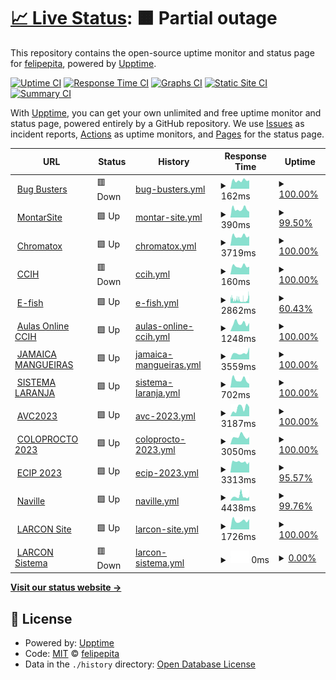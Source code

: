 # [📈 Live Status](https://felipepita.github.io/upptime): <!--live status--> **🟧 Partial outage**

This repository contains the open-source uptime monitor and status page for [felipepita](https://felipepita.github.io/upptime), powered by [Upptime](https://github.com/upptime/upptime).

[![Uptime CI](https://github.com/koj-co/upptime/workflows/Uptime%20CI/badge.svg)](https://github.com/koj-co/upptime/actions?query=workflow%3A%22Uptime+CI%22)
[![Response Time CI](https://github.com/koj-co/upptime/workflows/Response%20Time%20CI/badge.svg)](https://github.com/koj-co/upptime/actions?query=workflow%3A%22Response+Time+CI%22)
[![Graphs CI](https://github.com/koj-co/upptime/workflows/Graphs%20CI/badge.svg)](https://github.com/koj-co/upptime/actions?query=workflow%3A%22Graphs+CI%22)
[![Static Site CI](https://github.com/koj-co/upptime/workflows/Static%20Site%20CI/badge.svg)](https://github.com/koj-co/upptime/actions?query=workflow%3A%22Static+Site+CI%22)
[![Summary CI](https://github.com/koj-co/upptime/workflows/Summary%20CI/badge.svg)](https://github.com/koj-co/upptime/actions?query=workflow%3A%22Summary+CI%22)

With [Upptime](https://upptime.js.org), you can get your own unlimited and free uptime monitor and status page, powered entirely by a GitHub repository. We use [Issues](https://github.com/felipepita/upptime/issues) as incident reports, [Actions](https://github.com/felipepita/upptime/actions) as uptime monitors, and [Pages](https://felipepita.github.io/upptime) for the status page.

<!--start: status pages-->
<!-- This summary is generated by Upptime (https://github.com/upptime/upptime) -->
<!-- Do not edit this manually, your changes will be overwritten -->
<!-- prettier-ignore -->
| URL | Status | History | Response Time | Uptime |
| --- | ------ | ------- | ------------- | ------ |
| <img alt="" src="https://icons.duckduckgo.com/ip3/bugbusters.com.br.ico" height="13"> [Bug Busters](https://bugbusters.com.br) | 🟥 Down | [bug-busters.yml](https://github.com/felipepita/upptime/commits/HEAD/history/bug-busters.yml) | <details><summary><img alt="Response time graph" src="./graphs/bug-busters/response-time-week.png" height="20"> 162ms</summary><br><a href="https://felipepita.github.io/upptime/history/bug-busters"><img alt="Response time 179" src="https://img.shields.io/endpoint?url=https%3A%2F%2Fraw.githubusercontent.com%2Ffelipepita%2Fupptime%2FHEAD%2Fapi%2Fbug-busters%2Fresponse-time.json"></a><br><a href="https://felipepita.github.io/upptime/history/bug-busters"><img alt="24-hour response time 163" src="https://img.shields.io/endpoint?url=https%3A%2F%2Fraw.githubusercontent.com%2Ffelipepita%2Fupptime%2FHEAD%2Fapi%2Fbug-busters%2Fresponse-time-day.json"></a><br><a href="https://felipepita.github.io/upptime/history/bug-busters"><img alt="7-day response time 162" src="https://img.shields.io/endpoint?url=https%3A%2F%2Fraw.githubusercontent.com%2Ffelipepita%2Fupptime%2FHEAD%2Fapi%2Fbug-busters%2Fresponse-time-week.json"></a><br><a href="https://felipepita.github.io/upptime/history/bug-busters"><img alt="30-day response time 172" src="https://img.shields.io/endpoint?url=https%3A%2F%2Fraw.githubusercontent.com%2Ffelipepita%2Fupptime%2FHEAD%2Fapi%2Fbug-busters%2Fresponse-time-month.json"></a><br><a href="https://felipepita.github.io/upptime/history/bug-busters"><img alt="1-year response time 175" src="https://img.shields.io/endpoint?url=https%3A%2F%2Fraw.githubusercontent.com%2Ffelipepita%2Fupptime%2FHEAD%2Fapi%2Fbug-busters%2Fresponse-time-year.json"></a></details> | <details><summary><a href="https://felipepita.github.io/upptime/history/bug-busters">100.00%</a></summary><a href="https://felipepita.github.io/upptime/history/bug-busters"><img alt="All-time uptime 89.56%" src="https://img.shields.io/endpoint?url=https%3A%2F%2Fraw.githubusercontent.com%2Ffelipepita%2Fupptime%2FHEAD%2Fapi%2Fbug-busters%2Fuptime.json"></a><br><a href="https://felipepita.github.io/upptime/history/bug-busters"><img alt="24-hour uptime 100.00%" src="https://img.shields.io/endpoint?url=https%3A%2F%2Fraw.githubusercontent.com%2Ffelipepita%2Fupptime%2FHEAD%2Fapi%2Fbug-busters%2Fuptime-day.json"></a><br><a href="https://felipepita.github.io/upptime/history/bug-busters"><img alt="7-day uptime 100.00%" src="https://img.shields.io/endpoint?url=https%3A%2F%2Fraw.githubusercontent.com%2Ffelipepita%2Fupptime%2FHEAD%2Fapi%2Fbug-busters%2Fuptime-week.json"></a><br><a href="https://felipepita.github.io/upptime/history/bug-busters"><img alt="30-day uptime 100.00%" src="https://img.shields.io/endpoint?url=https%3A%2F%2Fraw.githubusercontent.com%2Ffelipepita%2Fupptime%2FHEAD%2Fapi%2Fbug-busters%2Fuptime-month.json"></a><br><a href="https://felipepita.github.io/upptime/history/bug-busters"><img alt="1-year uptime 100.00%" src="https://img.shields.io/endpoint?url=https%3A%2F%2Fraw.githubusercontent.com%2Ffelipepita%2Fupptime%2FHEAD%2Fapi%2Fbug-busters%2Fuptime-year.json"></a></details>
| <img alt="" src="https://icons.duckduckgo.com/ip3/montarsite.com.br.ico" height="13"> [MontarSite](https://montarsite.com.br) | 🟩 Up | [montar-site.yml](https://github.com/felipepita/upptime/commits/HEAD/history/montar-site.yml) | <details><summary><img alt="Response time graph" src="./graphs/montar-site/response-time-week.png" height="20"> 390ms</summary><br><a href="https://felipepita.github.io/upptime/history/montar-site"><img alt="Response time 436" src="https://img.shields.io/endpoint?url=https%3A%2F%2Fraw.githubusercontent.com%2Ffelipepita%2Fupptime%2FHEAD%2Fapi%2Fmontar-site%2Fresponse-time.json"></a><br><a href="https://felipepita.github.io/upptime/history/montar-site"><img alt="24-hour response time 265" src="https://img.shields.io/endpoint?url=https%3A%2F%2Fraw.githubusercontent.com%2Ffelipepita%2Fupptime%2FHEAD%2Fapi%2Fmontar-site%2Fresponse-time-day.json"></a><br><a href="https://felipepita.github.io/upptime/history/montar-site"><img alt="7-day response time 390" src="https://img.shields.io/endpoint?url=https%3A%2F%2Fraw.githubusercontent.com%2Ffelipepita%2Fupptime%2FHEAD%2Fapi%2Fmontar-site%2Fresponse-time-week.json"></a><br><a href="https://felipepita.github.io/upptime/history/montar-site"><img alt="30-day response time 461" src="https://img.shields.io/endpoint?url=https%3A%2F%2Fraw.githubusercontent.com%2Ffelipepita%2Fupptime%2FHEAD%2Fapi%2Fmontar-site%2Fresponse-time-month.json"></a><br><a href="https://felipepita.github.io/upptime/history/montar-site"><img alt="1-year response time 435" src="https://img.shields.io/endpoint?url=https%3A%2F%2Fraw.githubusercontent.com%2Ffelipepita%2Fupptime%2FHEAD%2Fapi%2Fmontar-site%2Fresponse-time-year.json"></a></details> | <details><summary><a href="https://felipepita.github.io/upptime/history/montar-site">99.50%</a></summary><a href="https://felipepita.github.io/upptime/history/montar-site"><img alt="All-time uptime 99.73%" src="https://img.shields.io/endpoint?url=https%3A%2F%2Fraw.githubusercontent.com%2Ffelipepita%2Fupptime%2FHEAD%2Fapi%2Fmontar-site%2Fuptime.json"></a><br><a href="https://felipepita.github.io/upptime/history/montar-site"><img alt="24-hour uptime 100.00%" src="https://img.shields.io/endpoint?url=https%3A%2F%2Fraw.githubusercontent.com%2Ffelipepita%2Fupptime%2FHEAD%2Fapi%2Fmontar-site%2Fuptime-day.json"></a><br><a href="https://felipepita.github.io/upptime/history/montar-site"><img alt="7-day uptime 99.50%" src="https://img.shields.io/endpoint?url=https%3A%2F%2Fraw.githubusercontent.com%2Ffelipepita%2Fupptime%2FHEAD%2Fapi%2Fmontar-site%2Fuptime-week.json"></a><br><a href="https://felipepita.github.io/upptime/history/montar-site"><img alt="30-day uptime 92.49%" src="https://img.shields.io/endpoint?url=https%3A%2F%2Fraw.githubusercontent.com%2Ffelipepita%2Fupptime%2FHEAD%2Fapi%2Fmontar-site%2Fuptime-month.json"></a><br><a href="https://felipepita.github.io/upptime/history/montar-site"><img alt="1-year uptime 99.11%" src="https://img.shields.io/endpoint?url=https%3A%2F%2Fraw.githubusercontent.com%2Ffelipepita%2Fupptime%2FHEAD%2Fapi%2Fmontar-site%2Fuptime-year.json"></a></details>
| <img alt="" src="https://icons.duckduckgo.com/ip3/chromatox.com.br.ico" height="13"> [Chromatox](https://chromatox.com.br) | 🟩 Up | [chromatox.yml](https://github.com/felipepita/upptime/commits/HEAD/history/chromatox.yml) | <details><summary><img alt="Response time graph" src="./graphs/chromatox/response-time-week.png" height="20"> 3719ms</summary><br><a href="https://felipepita.github.io/upptime/history/chromatox"><img alt="Response time 3097" src="https://img.shields.io/endpoint?url=https%3A%2F%2Fraw.githubusercontent.com%2Ffelipepita%2Fupptime%2FHEAD%2Fapi%2Fchromatox%2Fresponse-time.json"></a><br><a href="https://felipepita.github.io/upptime/history/chromatox"><img alt="24-hour response time 3672" src="https://img.shields.io/endpoint?url=https%3A%2F%2Fraw.githubusercontent.com%2Ffelipepita%2Fupptime%2FHEAD%2Fapi%2Fchromatox%2Fresponse-time-day.json"></a><br><a href="https://felipepita.github.io/upptime/history/chromatox"><img alt="7-day response time 3719" src="https://img.shields.io/endpoint?url=https%3A%2F%2Fraw.githubusercontent.com%2Ffelipepita%2Fupptime%2FHEAD%2Fapi%2Fchromatox%2Fresponse-time-week.json"></a><br><a href="https://felipepita.github.io/upptime/history/chromatox"><img alt="30-day response time 3914" src="https://img.shields.io/endpoint?url=https%3A%2F%2Fraw.githubusercontent.com%2Ffelipepita%2Fupptime%2FHEAD%2Fapi%2Fchromatox%2Fresponse-time-month.json"></a><br><a href="https://felipepita.github.io/upptime/history/chromatox"><img alt="1-year response time 2909" src="https://img.shields.io/endpoint?url=https%3A%2F%2Fraw.githubusercontent.com%2Ffelipepita%2Fupptime%2FHEAD%2Fapi%2Fchromatox%2Fresponse-time-year.json"></a></details> | <details><summary><a href="https://felipepita.github.io/upptime/history/chromatox">100.00%</a></summary><a href="https://felipepita.github.io/upptime/history/chromatox"><img alt="All-time uptime 99.68%" src="https://img.shields.io/endpoint?url=https%3A%2F%2Fraw.githubusercontent.com%2Ffelipepita%2Fupptime%2FHEAD%2Fapi%2Fchromatox%2Fuptime.json"></a><br><a href="https://felipepita.github.io/upptime/history/chromatox"><img alt="24-hour uptime 100.00%" src="https://img.shields.io/endpoint?url=https%3A%2F%2Fraw.githubusercontent.com%2Ffelipepita%2Fupptime%2FHEAD%2Fapi%2Fchromatox%2Fuptime-day.json"></a><br><a href="https://felipepita.github.io/upptime/history/chromatox"><img alt="7-day uptime 100.00%" src="https://img.shields.io/endpoint?url=https%3A%2F%2Fraw.githubusercontent.com%2Ffelipepita%2Fupptime%2FHEAD%2Fapi%2Fchromatox%2Fuptime-week.json"></a><br><a href="https://felipepita.github.io/upptime/history/chromatox"><img alt="30-day uptime 100.00%" src="https://img.shields.io/endpoint?url=https%3A%2F%2Fraw.githubusercontent.com%2Ffelipepita%2Fupptime%2FHEAD%2Fapi%2Fchromatox%2Fuptime-month.json"></a><br><a href="https://felipepita.github.io/upptime/history/chromatox"><img alt="1-year uptime 100.00%" src="https://img.shields.io/endpoint?url=https%3A%2F%2Fraw.githubusercontent.com%2Ffelipepita%2Fupptime%2FHEAD%2Fapi%2Fchromatox%2Fuptime-year.json"></a></details>
| <img alt="" src="https://icons.duckduckgo.com/ip3/ccih.med.br.ico" height="13"> [CCIH](https://ccih.med.br) | 🟥 Down | [ccih.yml](https://github.com/felipepita/upptime/commits/HEAD/history/ccih.yml) | <details><summary><img alt="Response time graph" src="./graphs/ccih/response-time-week.png" height="20"> 160ms</summary><br><a href="https://felipepita.github.io/upptime/history/ccih"><img alt="Response time 181" src="https://img.shields.io/endpoint?url=https%3A%2F%2Fraw.githubusercontent.com%2Ffelipepita%2Fupptime%2FHEAD%2Fapi%2Fccih%2Fresponse-time.json"></a><br><a href="https://felipepita.github.io/upptime/history/ccih"><img alt="24-hour response time 150" src="https://img.shields.io/endpoint?url=https%3A%2F%2Fraw.githubusercontent.com%2Ffelipepita%2Fupptime%2FHEAD%2Fapi%2Fccih%2Fresponse-time-day.json"></a><br><a href="https://felipepita.github.io/upptime/history/ccih"><img alt="7-day response time 160" src="https://img.shields.io/endpoint?url=https%3A%2F%2Fraw.githubusercontent.com%2Ffelipepita%2Fupptime%2FHEAD%2Fapi%2Fccih%2Fresponse-time-week.json"></a><br><a href="https://felipepita.github.io/upptime/history/ccih"><img alt="30-day response time 173" src="https://img.shields.io/endpoint?url=https%3A%2F%2Fraw.githubusercontent.com%2Ffelipepita%2Fupptime%2FHEAD%2Fapi%2Fccih%2Fresponse-time-month.json"></a><br><a href="https://felipepita.github.io/upptime/history/ccih"><img alt="1-year response time 172" src="https://img.shields.io/endpoint?url=https%3A%2F%2Fraw.githubusercontent.com%2Ffelipepita%2Fupptime%2FHEAD%2Fapi%2Fccih%2Fresponse-time-year.json"></a></details> | <details><summary><a href="https://felipepita.github.io/upptime/history/ccih">100.00%</a></summary><a href="https://felipepita.github.io/upptime/history/ccih"><img alt="All-time uptime 90.43%" src="https://img.shields.io/endpoint?url=https%3A%2F%2Fraw.githubusercontent.com%2Ffelipepita%2Fupptime%2FHEAD%2Fapi%2Fccih%2Fuptime.json"></a><br><a href="https://felipepita.github.io/upptime/history/ccih"><img alt="24-hour uptime 100.00%" src="https://img.shields.io/endpoint?url=https%3A%2F%2Fraw.githubusercontent.com%2Ffelipepita%2Fupptime%2FHEAD%2Fapi%2Fccih%2Fuptime-day.json"></a><br><a href="https://felipepita.github.io/upptime/history/ccih"><img alt="7-day uptime 100.00%" src="https://img.shields.io/endpoint?url=https%3A%2F%2Fraw.githubusercontent.com%2Ffelipepita%2Fupptime%2FHEAD%2Fapi%2Fccih%2Fuptime-week.json"></a><br><a href="https://felipepita.github.io/upptime/history/ccih"><img alt="30-day uptime 100.00%" src="https://img.shields.io/endpoint?url=https%3A%2F%2Fraw.githubusercontent.com%2Ffelipepita%2Fupptime%2FHEAD%2Fapi%2Fccih%2Fuptime-month.json"></a><br><a href="https://felipepita.github.io/upptime/history/ccih"><img alt="1-year uptime 100.00%" src="https://img.shields.io/endpoint?url=https%3A%2F%2Fraw.githubusercontent.com%2Ffelipepita%2Fupptime%2FHEAD%2Fapi%2Fccih%2Fuptime-year.json"></a></details>
| <img alt="" src="https://icons.duckduckgo.com/ip3/efish.com.br.ico" height="13"> [E-fish](https://efish.com.br) | 🟩 Up | [e-fish.yml](https://github.com/felipepita/upptime/commits/HEAD/history/e-fish.yml) | <details><summary><img alt="Response time graph" src="./graphs/e-fish/response-time-week.png" height="20"> 2862ms</summary><br><a href="https://felipepita.github.io/upptime/history/e-fish"><img alt="Response time 3747" src="https://img.shields.io/endpoint?url=https%3A%2F%2Fraw.githubusercontent.com%2Ffelipepita%2Fupptime%2FHEAD%2Fapi%2Fe-fish%2Fresponse-time.json"></a><br><a href="https://felipepita.github.io/upptime/history/e-fish"><img alt="24-hour response time 6974" src="https://img.shields.io/endpoint?url=https%3A%2F%2Fraw.githubusercontent.com%2Ffelipepita%2Fupptime%2FHEAD%2Fapi%2Fe-fish%2Fresponse-time-day.json"></a><br><a href="https://felipepita.github.io/upptime/history/e-fish"><img alt="7-day response time 2862" src="https://img.shields.io/endpoint?url=https%3A%2F%2Fraw.githubusercontent.com%2Ffelipepita%2Fupptime%2FHEAD%2Fapi%2Fe-fish%2Fresponse-time-week.json"></a><br><a href="https://felipepita.github.io/upptime/history/e-fish"><img alt="30-day response time 3175" src="https://img.shields.io/endpoint?url=https%3A%2F%2Fraw.githubusercontent.com%2Ffelipepita%2Fupptime%2FHEAD%2Fapi%2Fe-fish%2Fresponse-time-month.json"></a><br><a href="https://felipepita.github.io/upptime/history/e-fish"><img alt="1-year response time 3864" src="https://img.shields.io/endpoint?url=https%3A%2F%2Fraw.githubusercontent.com%2Ffelipepita%2Fupptime%2FHEAD%2Fapi%2Fe-fish%2Fresponse-time-year.json"></a></details> | <details><summary><a href="https://felipepita.github.io/upptime/history/e-fish">60.43%</a></summary><a href="https://felipepita.github.io/upptime/history/e-fish"><img alt="All-time uptime 99.70%" src="https://img.shields.io/endpoint?url=https%3A%2F%2Fraw.githubusercontent.com%2Ffelipepita%2Fupptime%2FHEAD%2Fapi%2Fe-fish%2Fuptime.json"></a><br><a href="https://felipepita.github.io/upptime/history/e-fish"><img alt="24-hour uptime 32.41%" src="https://img.shields.io/endpoint?url=https%3A%2F%2Fraw.githubusercontent.com%2Ffelipepita%2Fupptime%2FHEAD%2Fapi%2Fe-fish%2Fuptime-day.json"></a><br><a href="https://felipepita.github.io/upptime/history/e-fish"><img alt="7-day uptime 60.43%" src="https://img.shields.io/endpoint?url=https%3A%2F%2Fraw.githubusercontent.com%2Ffelipepita%2Fupptime%2FHEAD%2Fapi%2Fe-fish%2Fuptime-week.json"></a><br><a href="https://felipepita.github.io/upptime/history/e-fish"><img alt="30-day uptime 87.32%" src="https://img.shields.io/endpoint?url=https%3A%2F%2Fraw.githubusercontent.com%2Ffelipepita%2Fupptime%2FHEAD%2Fapi%2Fe-fish%2Fuptime-month.json"></a><br><a href="https://felipepita.github.io/upptime/history/e-fish"><img alt="1-year uptime 98.94%" src="https://img.shields.io/endpoint?url=https%3A%2F%2Fraw.githubusercontent.com%2Ffelipepita%2Fupptime%2FHEAD%2Fapi%2Fe-fish%2Fuptime-year.json"></a></details>
| <img alt="" src="https://icons.duckduckgo.com/ip3/aulasonline.ccih.med.br.ico" height="13"> [Aulas Online CCIH](https://aulasonline.ccih.med.br) | 🟩 Up | [aulas-online-ccih.yml](https://github.com/felipepita/upptime/commits/HEAD/history/aulas-online-ccih.yml) | <details><summary><img alt="Response time graph" src="./graphs/aulas-online-ccih/response-time-week.png" height="20"> 1248ms</summary><br><a href="https://felipepita.github.io/upptime/history/aulas-online-ccih"><img alt="Response time 1172" src="https://img.shields.io/endpoint?url=https%3A%2F%2Fraw.githubusercontent.com%2Ffelipepita%2Fupptime%2FHEAD%2Fapi%2Faulas-online-ccih%2Fresponse-time.json"></a><br><a href="https://felipepita.github.io/upptime/history/aulas-online-ccih"><img alt="24-hour response time 1293" src="https://img.shields.io/endpoint?url=https%3A%2F%2Fraw.githubusercontent.com%2Ffelipepita%2Fupptime%2FHEAD%2Fapi%2Faulas-online-ccih%2Fresponse-time-day.json"></a><br><a href="https://felipepita.github.io/upptime/history/aulas-online-ccih"><img alt="7-day response time 1248" src="https://img.shields.io/endpoint?url=https%3A%2F%2Fraw.githubusercontent.com%2Ffelipepita%2Fupptime%2FHEAD%2Fapi%2Faulas-online-ccih%2Fresponse-time-week.json"></a><br><a href="https://felipepita.github.io/upptime/history/aulas-online-ccih"><img alt="30-day response time 1031" src="https://img.shields.io/endpoint?url=https%3A%2F%2Fraw.githubusercontent.com%2Ffelipepita%2Fupptime%2FHEAD%2Fapi%2Faulas-online-ccih%2Fresponse-time-month.json"></a><br><a href="https://felipepita.github.io/upptime/history/aulas-online-ccih"><img alt="1-year response time 1122" src="https://img.shields.io/endpoint?url=https%3A%2F%2Fraw.githubusercontent.com%2Ffelipepita%2Fupptime%2FHEAD%2Fapi%2Faulas-online-ccih%2Fresponse-time-year.json"></a></details> | <details><summary><a href="https://felipepita.github.io/upptime/history/aulas-online-ccih">100.00%</a></summary><a href="https://felipepita.github.io/upptime/history/aulas-online-ccih"><img alt="All-time uptime 99.77%" src="https://img.shields.io/endpoint?url=https%3A%2F%2Fraw.githubusercontent.com%2Ffelipepita%2Fupptime%2FHEAD%2Fapi%2Faulas-online-ccih%2Fuptime.json"></a><br><a href="https://felipepita.github.io/upptime/history/aulas-online-ccih"><img alt="24-hour uptime 100.00%" src="https://img.shields.io/endpoint?url=https%3A%2F%2Fraw.githubusercontent.com%2Ffelipepita%2Fupptime%2FHEAD%2Fapi%2Faulas-online-ccih%2Fuptime-day.json"></a><br><a href="https://felipepita.github.io/upptime/history/aulas-online-ccih"><img alt="7-day uptime 100.00%" src="https://img.shields.io/endpoint?url=https%3A%2F%2Fraw.githubusercontent.com%2Ffelipepita%2Fupptime%2FHEAD%2Fapi%2Faulas-online-ccih%2Fuptime-week.json"></a><br><a href="https://felipepita.github.io/upptime/history/aulas-online-ccih"><img alt="30-day uptime 100.00%" src="https://img.shields.io/endpoint?url=https%3A%2F%2Fraw.githubusercontent.com%2Ffelipepita%2Fupptime%2FHEAD%2Fapi%2Faulas-online-ccih%2Fuptime-month.json"></a><br><a href="https://felipepita.github.io/upptime/history/aulas-online-ccih"><img alt="1-year uptime 99.95%" src="https://img.shields.io/endpoint?url=https%3A%2F%2Fraw.githubusercontent.com%2Ffelipepita%2Fupptime%2FHEAD%2Fapi%2Faulas-online-ccih%2Fuptime-year.json"></a></details>
| <img alt="" src="https://icons.duckduckgo.com/ip3/jamaicamangueiras.com.br.ico" height="13"> [JAMAICA MANGUEIRAS](https://jamaicamangueiras.com.br) | 🟩 Up | [jamaica-mangueiras.yml](https://github.com/felipepita/upptime/commits/HEAD/history/jamaica-mangueiras.yml) | <details><summary><img alt="Response time graph" src="./graphs/jamaica-mangueiras/response-time-week.png" height="20"> 3559ms</summary><br><a href="https://felipepita.github.io/upptime/history/jamaica-mangueiras"><img alt="Response time 1330" src="https://img.shields.io/endpoint?url=https%3A%2F%2Fraw.githubusercontent.com%2Ffelipepita%2Fupptime%2FHEAD%2Fapi%2Fjamaica-mangueiras%2Fresponse-time.json"></a><br><a href="https://felipepita.github.io/upptime/history/jamaica-mangueiras"><img alt="24-hour response time 6606" src="https://img.shields.io/endpoint?url=https%3A%2F%2Fraw.githubusercontent.com%2Ffelipepita%2Fupptime%2FHEAD%2Fapi%2Fjamaica-mangueiras%2Fresponse-time-day.json"></a><br><a href="https://felipepita.github.io/upptime/history/jamaica-mangueiras"><img alt="7-day response time 3559" src="https://img.shields.io/endpoint?url=https%3A%2F%2Fraw.githubusercontent.com%2Ffelipepita%2Fupptime%2FHEAD%2Fapi%2Fjamaica-mangueiras%2Fresponse-time-week.json"></a><br><a href="https://felipepita.github.io/upptime/history/jamaica-mangueiras"><img alt="30-day response time 4060" src="https://img.shields.io/endpoint?url=https%3A%2F%2Fraw.githubusercontent.com%2Ffelipepita%2Fupptime%2FHEAD%2Fapi%2Fjamaica-mangueiras%2Fresponse-time-month.json"></a><br><a href="https://felipepita.github.io/upptime/history/jamaica-mangueiras"><img alt="1-year response time 1597" src="https://img.shields.io/endpoint?url=https%3A%2F%2Fraw.githubusercontent.com%2Ffelipepita%2Fupptime%2FHEAD%2Fapi%2Fjamaica-mangueiras%2Fresponse-time-year.json"></a></details> | <details><summary><a href="https://felipepita.github.io/upptime/history/jamaica-mangueiras">100.00%</a></summary><a href="https://felipepita.github.io/upptime/history/jamaica-mangueiras"><img alt="All-time uptime 99.27%" src="https://img.shields.io/endpoint?url=https%3A%2F%2Fraw.githubusercontent.com%2Ffelipepita%2Fupptime%2FHEAD%2Fapi%2Fjamaica-mangueiras%2Fuptime.json"></a><br><a href="https://felipepita.github.io/upptime/history/jamaica-mangueiras"><img alt="24-hour uptime 100.00%" src="https://img.shields.io/endpoint?url=https%3A%2F%2Fraw.githubusercontent.com%2Ffelipepita%2Fupptime%2FHEAD%2Fapi%2Fjamaica-mangueiras%2Fuptime-day.json"></a><br><a href="https://felipepita.github.io/upptime/history/jamaica-mangueiras"><img alt="7-day uptime 100.00%" src="https://img.shields.io/endpoint?url=https%3A%2F%2Fraw.githubusercontent.com%2Ffelipepita%2Fupptime%2FHEAD%2Fapi%2Fjamaica-mangueiras%2Fuptime-week.json"></a><br><a href="https://felipepita.github.io/upptime/history/jamaica-mangueiras"><img alt="30-day uptime 99.85%" src="https://img.shields.io/endpoint?url=https%3A%2F%2Fraw.githubusercontent.com%2Ffelipepita%2Fupptime%2FHEAD%2Fapi%2Fjamaica-mangueiras%2Fuptime-month.json"></a><br><a href="https://felipepita.github.io/upptime/history/jamaica-mangueiras"><img alt="1-year uptime 99.63%" src="https://img.shields.io/endpoint?url=https%3A%2F%2Fraw.githubusercontent.com%2Ffelipepita%2Fupptime%2FHEAD%2Fapi%2Fjamaica-mangueiras%2Fuptime-year.json"></a></details>
| <img alt="" src="https://icons.duckduckgo.com/ip3/laranja.app.br.ico" height="13"> [SISTEMA LARANJA](http://laranja.app.br/) | 🟩 Up | [sistema-laranja.yml](https://github.com/felipepita/upptime/commits/HEAD/history/sistema-laranja.yml) | <details><summary><img alt="Response time graph" src="./graphs/sistema-laranja/response-time-week.png" height="20"> 702ms</summary><br><a href="https://felipepita.github.io/upptime/history/sistema-laranja"><img alt="Response time 1106" src="https://img.shields.io/endpoint?url=https%3A%2F%2Fraw.githubusercontent.com%2Ffelipepita%2Fupptime%2FHEAD%2Fapi%2Fsistema-laranja%2Fresponse-time.json"></a><br><a href="https://felipepita.github.io/upptime/history/sistema-laranja"><img alt="24-hour response time 325" src="https://img.shields.io/endpoint?url=https%3A%2F%2Fraw.githubusercontent.com%2Ffelipepita%2Fupptime%2FHEAD%2Fapi%2Fsistema-laranja%2Fresponse-time-day.json"></a><br><a href="https://felipepita.github.io/upptime/history/sistema-laranja"><img alt="7-day response time 702" src="https://img.shields.io/endpoint?url=https%3A%2F%2Fraw.githubusercontent.com%2Ffelipepita%2Fupptime%2FHEAD%2Fapi%2Fsistema-laranja%2Fresponse-time-week.json"></a><br><a href="https://felipepita.github.io/upptime/history/sistema-laranja"><img alt="30-day response time 1123" src="https://img.shields.io/endpoint?url=https%3A%2F%2Fraw.githubusercontent.com%2Ffelipepita%2Fupptime%2FHEAD%2Fapi%2Fsistema-laranja%2Fresponse-time-month.json"></a><br><a href="https://felipepita.github.io/upptime/history/sistema-laranja"><img alt="1-year response time 1092" src="https://img.shields.io/endpoint?url=https%3A%2F%2Fraw.githubusercontent.com%2Ffelipepita%2Fupptime%2FHEAD%2Fapi%2Fsistema-laranja%2Fresponse-time-year.json"></a></details> | <details><summary><a href="https://felipepita.github.io/upptime/history/sistema-laranja">100.00%</a></summary><a href="https://felipepita.github.io/upptime/history/sistema-laranja"><img alt="All-time uptime 99.74%" src="https://img.shields.io/endpoint?url=https%3A%2F%2Fraw.githubusercontent.com%2Ffelipepita%2Fupptime%2FHEAD%2Fapi%2Fsistema-laranja%2Fuptime.json"></a><br><a href="https://felipepita.github.io/upptime/history/sistema-laranja"><img alt="24-hour uptime 100.00%" src="https://img.shields.io/endpoint?url=https%3A%2F%2Fraw.githubusercontent.com%2Ffelipepita%2Fupptime%2FHEAD%2Fapi%2Fsistema-laranja%2Fuptime-day.json"></a><br><a href="https://felipepita.github.io/upptime/history/sistema-laranja"><img alt="7-day uptime 100.00%" src="https://img.shields.io/endpoint?url=https%3A%2F%2Fraw.githubusercontent.com%2Ffelipepita%2Fupptime%2FHEAD%2Fapi%2Fsistema-laranja%2Fuptime-week.json"></a><br><a href="https://felipepita.github.io/upptime/history/sistema-laranja"><img alt="30-day uptime 96.27%" src="https://img.shields.io/endpoint?url=https%3A%2F%2Fraw.githubusercontent.com%2Ffelipepita%2Fupptime%2FHEAD%2Fapi%2Fsistema-laranja%2Fuptime-month.json"></a><br><a href="https://felipepita.github.io/upptime/history/sistema-laranja"><img alt="1-year uptime 99.51%" src="https://img.shields.io/endpoint?url=https%3A%2F%2Fraw.githubusercontent.com%2Ffelipepita%2Fupptime%2FHEAD%2Fapi%2Fsistema-laranja%2Fuptime-year.json"></a></details>
| <img alt="" src="https://icons.duckduckgo.com/ip3/avc2023.com.br.ico" height="13"> [AVC2023](https://avc2023.com.br/) | 🟩 Up | [avc-2023.yml](https://github.com/felipepita/upptime/commits/HEAD/history/avc-2023.yml) | <details><summary><img alt="Response time graph" src="./graphs/avc-2023/response-time-week.png" height="20"> 3187ms</summary><br><a href="https://felipepita.github.io/upptime/history/avc-2023"><img alt="Response time 3099" src="https://img.shields.io/endpoint?url=https%3A%2F%2Fraw.githubusercontent.com%2Ffelipepita%2Fupptime%2FHEAD%2Fapi%2Favc-2023%2Fresponse-time.json"></a><br><a href="https://felipepita.github.io/upptime/history/avc-2023"><img alt="24-hour response time 3613" src="https://img.shields.io/endpoint?url=https%3A%2F%2Fraw.githubusercontent.com%2Ffelipepita%2Fupptime%2FHEAD%2Fapi%2Favc-2023%2Fresponse-time-day.json"></a><br><a href="https://felipepita.github.io/upptime/history/avc-2023"><img alt="7-day response time 3187" src="https://img.shields.io/endpoint?url=https%3A%2F%2Fraw.githubusercontent.com%2Ffelipepita%2Fupptime%2FHEAD%2Fapi%2Favc-2023%2Fresponse-time-week.json"></a><br><a href="https://felipepita.github.io/upptime/history/avc-2023"><img alt="30-day response time 3971" src="https://img.shields.io/endpoint?url=https%3A%2F%2Fraw.githubusercontent.com%2Ffelipepita%2Fupptime%2FHEAD%2Fapi%2Favc-2023%2Fresponse-time-month.json"></a><br><a href="https://felipepita.github.io/upptime/history/avc-2023"><img alt="1-year response time 3182" src="https://img.shields.io/endpoint?url=https%3A%2F%2Fraw.githubusercontent.com%2Ffelipepita%2Fupptime%2FHEAD%2Fapi%2Favc-2023%2Fresponse-time-year.json"></a></details> | <details><summary><a href="https://felipepita.github.io/upptime/history/avc-2023">100.00%</a></summary><a href="https://felipepita.github.io/upptime/history/avc-2023"><img alt="All-time uptime 99.84%" src="https://img.shields.io/endpoint?url=https%3A%2F%2Fraw.githubusercontent.com%2Ffelipepita%2Fupptime%2FHEAD%2Fapi%2Favc-2023%2Fuptime.json"></a><br><a href="https://felipepita.github.io/upptime/history/avc-2023"><img alt="24-hour uptime 100.00%" src="https://img.shields.io/endpoint?url=https%3A%2F%2Fraw.githubusercontent.com%2Ffelipepita%2Fupptime%2FHEAD%2Fapi%2Favc-2023%2Fuptime-day.json"></a><br><a href="https://felipepita.github.io/upptime/history/avc-2023"><img alt="7-day uptime 100.00%" src="https://img.shields.io/endpoint?url=https%3A%2F%2Fraw.githubusercontent.com%2Ffelipepita%2Fupptime%2FHEAD%2Fapi%2Favc-2023%2Fuptime-week.json"></a><br><a href="https://felipepita.github.io/upptime/history/avc-2023"><img alt="30-day uptime 100.00%" src="https://img.shields.io/endpoint?url=https%3A%2F%2Fraw.githubusercontent.com%2Ffelipepita%2Fupptime%2FHEAD%2Fapi%2Favc-2023%2Fuptime-month.json"></a><br><a href="https://felipepita.github.io/upptime/history/avc-2023"><img alt="1-year uptime 99.91%" src="https://img.shields.io/endpoint?url=https%3A%2F%2Fraw.githubusercontent.com%2Ffelipepita%2Fupptime%2FHEAD%2Fapi%2Favc-2023%2Fuptime-year.json"></a></details>
| <img alt="" src="https://icons.duckduckgo.com/ip3/coloprocto2023.com.br.ico" height="13"> [COLOPROCTO 2023](https://coloprocto2023.com.br/) | 🟩 Up | [coloprocto-2023.yml](https://github.com/felipepita/upptime/commits/HEAD/history/coloprocto-2023.yml) | <details><summary><img alt="Response time graph" src="./graphs/coloprocto-2023/response-time-week.png" height="20"> 3050ms</summary><br><a href="https://felipepita.github.io/upptime/history/coloprocto-2023"><img alt="Response time 3022" src="https://img.shields.io/endpoint?url=https%3A%2F%2Fraw.githubusercontent.com%2Ffelipepita%2Fupptime%2FHEAD%2Fapi%2Fcoloprocto-2023%2Fresponse-time.json"></a><br><a href="https://felipepita.github.io/upptime/history/coloprocto-2023"><img alt="24-hour response time 2920" src="https://img.shields.io/endpoint?url=https%3A%2F%2Fraw.githubusercontent.com%2Ffelipepita%2Fupptime%2FHEAD%2Fapi%2Fcoloprocto-2023%2Fresponse-time-day.json"></a><br><a href="https://felipepita.github.io/upptime/history/coloprocto-2023"><img alt="7-day response time 3050" src="https://img.shields.io/endpoint?url=https%3A%2F%2Fraw.githubusercontent.com%2Ffelipepita%2Fupptime%2FHEAD%2Fapi%2Fcoloprocto-2023%2Fresponse-time-week.json"></a><br><a href="https://felipepita.github.io/upptime/history/coloprocto-2023"><img alt="30-day response time 2700" src="https://img.shields.io/endpoint?url=https%3A%2F%2Fraw.githubusercontent.com%2Ffelipepita%2Fupptime%2FHEAD%2Fapi%2Fcoloprocto-2023%2Fresponse-time-month.json"></a><br><a href="https://felipepita.github.io/upptime/history/coloprocto-2023"><img alt="1-year response time 2943" src="https://img.shields.io/endpoint?url=https%3A%2F%2Fraw.githubusercontent.com%2Ffelipepita%2Fupptime%2FHEAD%2Fapi%2Fcoloprocto-2023%2Fresponse-time-year.json"></a></details> | <details><summary><a href="https://felipepita.github.io/upptime/history/coloprocto-2023">100.00%</a></summary><a href="https://felipepita.github.io/upptime/history/coloprocto-2023"><img alt="All-time uptime 99.39%" src="https://img.shields.io/endpoint?url=https%3A%2F%2Fraw.githubusercontent.com%2Ffelipepita%2Fupptime%2FHEAD%2Fapi%2Fcoloprocto-2023%2Fuptime.json"></a><br><a href="https://felipepita.github.io/upptime/history/coloprocto-2023"><img alt="24-hour uptime 100.00%" src="https://img.shields.io/endpoint?url=https%3A%2F%2Fraw.githubusercontent.com%2Ffelipepita%2Fupptime%2FHEAD%2Fapi%2Fcoloprocto-2023%2Fuptime-day.json"></a><br><a href="https://felipepita.github.io/upptime/history/coloprocto-2023"><img alt="7-day uptime 100.00%" src="https://img.shields.io/endpoint?url=https%3A%2F%2Fraw.githubusercontent.com%2Ffelipepita%2Fupptime%2FHEAD%2Fapi%2Fcoloprocto-2023%2Fuptime-week.json"></a><br><a href="https://felipepita.github.io/upptime/history/coloprocto-2023"><img alt="30-day uptime 100.00%" src="https://img.shields.io/endpoint?url=https%3A%2F%2Fraw.githubusercontent.com%2Ffelipepita%2Fupptime%2FHEAD%2Fapi%2Fcoloprocto-2023%2Fuptime-month.json"></a><br><a href="https://felipepita.github.io/upptime/history/coloprocto-2023"><img alt="1-year uptime 99.27%" src="https://img.shields.io/endpoint?url=https%3A%2F%2Fraw.githubusercontent.com%2Ffelipepita%2Fupptime%2FHEAD%2Fapi%2Fcoloprocto-2023%2Fuptime-year.json"></a></details>
| <img alt="" src="https://icons.duckduckgo.com/ip3/www.ecip.com.br.ico" height="13"> [ECIP 2023](https://www.ecip.com.br/) | 🟩 Up | [ecip-2023.yml](https://github.com/felipepita/upptime/commits/HEAD/history/ecip-2023.yml) | <details><summary><img alt="Response time graph" src="./graphs/ecip-2023/response-time-week.png" height="20"> 3313ms</summary><br><a href="https://felipepita.github.io/upptime/history/ecip-2023"><img alt="Response time 3283" src="https://img.shields.io/endpoint?url=https%3A%2F%2Fraw.githubusercontent.com%2Ffelipepita%2Fupptime%2FHEAD%2Fapi%2Fecip-2023%2Fresponse-time.json"></a><br><a href="https://felipepita.github.io/upptime/history/ecip-2023"><img alt="24-hour response time 3269" src="https://img.shields.io/endpoint?url=https%3A%2F%2Fraw.githubusercontent.com%2Ffelipepita%2Fupptime%2FHEAD%2Fapi%2Fecip-2023%2Fresponse-time-day.json"></a><br><a href="https://felipepita.github.io/upptime/history/ecip-2023"><img alt="7-day response time 3313" src="https://img.shields.io/endpoint?url=https%3A%2F%2Fraw.githubusercontent.com%2Ffelipepita%2Fupptime%2FHEAD%2Fapi%2Fecip-2023%2Fresponse-time-week.json"></a><br><a href="https://felipepita.github.io/upptime/history/ecip-2023"><img alt="30-day response time 3644" src="https://img.shields.io/endpoint?url=https%3A%2F%2Fraw.githubusercontent.com%2Ffelipepita%2Fupptime%2FHEAD%2Fapi%2Fecip-2023%2Fresponse-time-month.json"></a><br><a href="https://felipepita.github.io/upptime/history/ecip-2023"><img alt="1-year response time 3131" src="https://img.shields.io/endpoint?url=https%3A%2F%2Fraw.githubusercontent.com%2Ffelipepita%2Fupptime%2FHEAD%2Fapi%2Fecip-2023%2Fresponse-time-year.json"></a></details> | <details><summary><a href="https://felipepita.github.io/upptime/history/ecip-2023">95.57%</a></summary><a href="https://felipepita.github.io/upptime/history/ecip-2023"><img alt="All-time uptime 99.30%" src="https://img.shields.io/endpoint?url=https%3A%2F%2Fraw.githubusercontent.com%2Ffelipepita%2Fupptime%2FHEAD%2Fapi%2Fecip-2023%2Fuptime.json"></a><br><a href="https://felipepita.github.io/upptime/history/ecip-2023"><img alt="24-hour uptime 100.00%" src="https://img.shields.io/endpoint?url=https%3A%2F%2Fraw.githubusercontent.com%2Ffelipepita%2Fupptime%2FHEAD%2Fapi%2Fecip-2023%2Fuptime-day.json"></a><br><a href="https://felipepita.github.io/upptime/history/ecip-2023"><img alt="7-day uptime 95.57%" src="https://img.shields.io/endpoint?url=https%3A%2F%2Fraw.githubusercontent.com%2Ffelipepita%2Fupptime%2FHEAD%2Fapi%2Fecip-2023%2Fuptime-week.json"></a><br><a href="https://felipepita.github.io/upptime/history/ecip-2023"><img alt="30-day uptime 98.98%" src="https://img.shields.io/endpoint?url=https%3A%2F%2Fraw.githubusercontent.com%2Ffelipepita%2Fupptime%2FHEAD%2Fapi%2Fecip-2023%2Fuptime-month.json"></a><br><a href="https://felipepita.github.io/upptime/history/ecip-2023"><img alt="1-year uptime 99.19%" src="https://img.shields.io/endpoint?url=https%3A%2F%2Fraw.githubusercontent.com%2Ffelipepita%2Fupptime%2FHEAD%2Fapi%2Fecip-2023%2Fuptime-year.json"></a></details>
| <img alt="" src="https://icons.duckduckgo.com/ip3/www.naville.com.br.ico" height="13"> [Naville](https://www.naville.com.br/) | 🟩 Up | [naville.yml](https://github.com/felipepita/upptime/commits/HEAD/history/naville.yml) | <details><summary><img alt="Response time graph" src="./graphs/naville/response-time-week.png" height="20"> 4438ms</summary><br><a href="https://felipepita.github.io/upptime/history/naville"><img alt="Response time 7773" src="https://img.shields.io/endpoint?url=https%3A%2F%2Fraw.githubusercontent.com%2Ffelipepita%2Fupptime%2FHEAD%2Fapi%2Fnaville%2Fresponse-time.json"></a><br><a href="https://felipepita.github.io/upptime/history/naville"><img alt="24-hour response time 4234" src="https://img.shields.io/endpoint?url=https%3A%2F%2Fraw.githubusercontent.com%2Ffelipepita%2Fupptime%2FHEAD%2Fapi%2Fnaville%2Fresponse-time-day.json"></a><br><a href="https://felipepita.github.io/upptime/history/naville"><img alt="7-day response time 4438" src="https://img.shields.io/endpoint?url=https%3A%2F%2Fraw.githubusercontent.com%2Ffelipepita%2Fupptime%2FHEAD%2Fapi%2Fnaville%2Fresponse-time-week.json"></a><br><a href="https://felipepita.github.io/upptime/history/naville"><img alt="30-day response time 9476" src="https://img.shields.io/endpoint?url=https%3A%2F%2Fraw.githubusercontent.com%2Ffelipepita%2Fupptime%2FHEAD%2Fapi%2Fnaville%2Fresponse-time-month.json"></a><br><a href="https://felipepita.github.io/upptime/history/naville"><img alt="1-year response time 8005" src="https://img.shields.io/endpoint?url=https%3A%2F%2Fraw.githubusercontent.com%2Ffelipepita%2Fupptime%2FHEAD%2Fapi%2Fnaville%2Fresponse-time-year.json"></a></details> | <details><summary><a href="https://felipepita.github.io/upptime/history/naville">99.76%</a></summary><a href="https://felipepita.github.io/upptime/history/naville"><img alt="All-time uptime 99.04%" src="https://img.shields.io/endpoint?url=https%3A%2F%2Fraw.githubusercontent.com%2Ffelipepita%2Fupptime%2FHEAD%2Fapi%2Fnaville%2Fuptime.json"></a><br><a href="https://felipepita.github.io/upptime/history/naville"><img alt="24-hour uptime 100.00%" src="https://img.shields.io/endpoint?url=https%3A%2F%2Fraw.githubusercontent.com%2Ffelipepita%2Fupptime%2FHEAD%2Fapi%2Fnaville%2Fuptime-day.json"></a><br><a href="https://felipepita.github.io/upptime/history/naville"><img alt="7-day uptime 99.76%" src="https://img.shields.io/endpoint?url=https%3A%2F%2Fraw.githubusercontent.com%2Ffelipepita%2Fupptime%2FHEAD%2Fapi%2Fnaville%2Fuptime-week.json"></a><br><a href="https://felipepita.github.io/upptime/history/naville"><img alt="30-day uptime 93.69%" src="https://img.shields.io/endpoint?url=https%3A%2F%2Fraw.githubusercontent.com%2Ffelipepita%2Fupptime%2FHEAD%2Fapi%2Fnaville%2Fuptime-month.json"></a><br><a href="https://felipepita.github.io/upptime/history/naville"><img alt="1-year uptime 98.92%" src="https://img.shields.io/endpoint?url=https%3A%2F%2Fraw.githubusercontent.com%2Ffelipepita%2Fupptime%2FHEAD%2Fapi%2Fnaville%2Fuptime-year.json"></a></details>
| <img alt="" src="https://icons.duckduckgo.com/ip3/larcon.com.br.ico" height="13"> [LARCON Site](https://larcon.com.br/) | 🟩 Up | [larcon-site.yml](https://github.com/felipepita/upptime/commits/HEAD/history/larcon-site.yml) | <details><summary><img alt="Response time graph" src="./graphs/larcon-site/response-time-week.png" height="20"> 1726ms</summary><br><a href="https://felipepita.github.io/upptime/history/larcon-site"><img alt="Response time 2659" src="https://img.shields.io/endpoint?url=https%3A%2F%2Fraw.githubusercontent.com%2Ffelipepita%2Fupptime%2FHEAD%2Fapi%2Flarcon-site%2Fresponse-time.json"></a><br><a href="https://felipepita.github.io/upptime/history/larcon-site"><img alt="24-hour response time 2007" src="https://img.shields.io/endpoint?url=https%3A%2F%2Fraw.githubusercontent.com%2Ffelipepita%2Fupptime%2FHEAD%2Fapi%2Flarcon-site%2Fresponse-time-day.json"></a><br><a href="https://felipepita.github.io/upptime/history/larcon-site"><img alt="7-day response time 1726" src="https://img.shields.io/endpoint?url=https%3A%2F%2Fraw.githubusercontent.com%2Ffelipepita%2Fupptime%2FHEAD%2Fapi%2Flarcon-site%2Fresponse-time-week.json"></a><br><a href="https://felipepita.github.io/upptime/history/larcon-site"><img alt="30-day response time 3281" src="https://img.shields.io/endpoint?url=https%3A%2F%2Fraw.githubusercontent.com%2Ffelipepita%2Fupptime%2FHEAD%2Fapi%2Flarcon-site%2Fresponse-time-month.json"></a><br><a href="https://felipepita.github.io/upptime/history/larcon-site"><img alt="1-year response time 2659" src="https://img.shields.io/endpoint?url=https%3A%2F%2Fraw.githubusercontent.com%2Ffelipepita%2Fupptime%2FHEAD%2Fapi%2Flarcon-site%2Fresponse-time-year.json"></a></details> | <details><summary><a href="https://felipepita.github.io/upptime/history/larcon-site">100.00%</a></summary><a href="https://felipepita.github.io/upptime/history/larcon-site"><img alt="All-time uptime 99.14%" src="https://img.shields.io/endpoint?url=https%3A%2F%2Fraw.githubusercontent.com%2Ffelipepita%2Fupptime%2FHEAD%2Fapi%2Flarcon-site%2Fuptime.json"></a><br><a href="https://felipepita.github.io/upptime/history/larcon-site"><img alt="24-hour uptime 100.00%" src="https://img.shields.io/endpoint?url=https%3A%2F%2Fraw.githubusercontent.com%2Ffelipepita%2Fupptime%2FHEAD%2Fapi%2Flarcon-site%2Fuptime-day.json"></a><br><a href="https://felipepita.github.io/upptime/history/larcon-site"><img alt="7-day uptime 100.00%" src="https://img.shields.io/endpoint?url=https%3A%2F%2Fraw.githubusercontent.com%2Ffelipepita%2Fupptime%2FHEAD%2Fapi%2Flarcon-site%2Fuptime-week.json"></a><br><a href="https://felipepita.github.io/upptime/history/larcon-site"><img alt="30-day uptime 99.12%" src="https://img.shields.io/endpoint?url=https%3A%2F%2Fraw.githubusercontent.com%2Ffelipepita%2Fupptime%2FHEAD%2Fapi%2Flarcon-site%2Fuptime-month.json"></a><br><a href="https://felipepita.github.io/upptime/history/larcon-site"><img alt="1-year uptime 99.14%" src="https://img.shields.io/endpoint?url=https%3A%2F%2Fraw.githubusercontent.com%2Ffelipepita%2Fupptime%2FHEAD%2Fapi%2Flarcon-site%2Fuptime-year.json"></a></details>
| <img alt="" src="https://icons.duckduckgo.com/ip3/arquivo.larcon.com.br.ico" height="13"> [LARCON Sistema](https://arquivo.larcon.com.br/) | 🟥 Down | [larcon-sistema.yml](https://github.com/felipepita/upptime/commits/HEAD/history/larcon-sistema.yml) | <details><summary><img alt="Response time graph" src="./graphs/larcon-sistema/response-time-week.png" height="20"> 0ms</summary><br><a href="https://felipepita.github.io/upptime/history/larcon-sistema"><img alt="Response time 0" src="https://img.shields.io/endpoint?url=https%3A%2F%2Fraw.githubusercontent.com%2Ffelipepita%2Fupptime%2FHEAD%2Fapi%2Flarcon-sistema%2Fresponse-time.json"></a><br><a href="https://felipepita.github.io/upptime/history/larcon-sistema"><img alt="24-hour response time 0" src="https://img.shields.io/endpoint?url=https%3A%2F%2Fraw.githubusercontent.com%2Ffelipepita%2Fupptime%2FHEAD%2Fapi%2Flarcon-sistema%2Fresponse-time-day.json"></a><br><a href="https://felipepita.github.io/upptime/history/larcon-sistema"><img alt="7-day response time 0" src="https://img.shields.io/endpoint?url=https%3A%2F%2Fraw.githubusercontent.com%2Ffelipepita%2Fupptime%2FHEAD%2Fapi%2Flarcon-sistema%2Fresponse-time-week.json"></a><br><a href="https://felipepita.github.io/upptime/history/larcon-sistema"><img alt="30-day response time 0" src="https://img.shields.io/endpoint?url=https%3A%2F%2Fraw.githubusercontent.com%2Ffelipepita%2Fupptime%2FHEAD%2Fapi%2Flarcon-sistema%2Fresponse-time-month.json"></a><br><a href="https://felipepita.github.io/upptime/history/larcon-sistema"><img alt="1-year response time 0" src="https://img.shields.io/endpoint?url=https%3A%2F%2Fraw.githubusercontent.com%2Ffelipepita%2Fupptime%2FHEAD%2Fapi%2Flarcon-sistema%2Fresponse-time-year.json"></a></details> | <details><summary><a href="https://felipepita.github.io/upptime/history/larcon-sistema">0.00%</a></summary><a href="https://felipepita.github.io/upptime/history/larcon-sistema"><img alt="All-time uptime 0.00%" src="https://img.shields.io/endpoint?url=https%3A%2F%2Fraw.githubusercontent.com%2Ffelipepita%2Fupptime%2FHEAD%2Fapi%2Flarcon-sistema%2Fuptime.json"></a><br><a href="https://felipepita.github.io/upptime/history/larcon-sistema"><img alt="24-hour uptime 0.00%" src="https://img.shields.io/endpoint?url=https%3A%2F%2Fraw.githubusercontent.com%2Ffelipepita%2Fupptime%2FHEAD%2Fapi%2Flarcon-sistema%2Fuptime-day.json"></a><br><a href="https://felipepita.github.io/upptime/history/larcon-sistema"><img alt="7-day uptime 0.00%" src="https://img.shields.io/endpoint?url=https%3A%2F%2Fraw.githubusercontent.com%2Ffelipepita%2Fupptime%2FHEAD%2Fapi%2Flarcon-sistema%2Fuptime-week.json"></a><br><a href="https://felipepita.github.io/upptime/history/larcon-sistema"><img alt="30-day uptime 0.00%" src="https://img.shields.io/endpoint?url=https%3A%2F%2Fraw.githubusercontent.com%2Ffelipepita%2Fupptime%2FHEAD%2Fapi%2Flarcon-sistema%2Fuptime-month.json"></a><br><a href="https://felipepita.github.io/upptime/history/larcon-sistema"><img alt="1-year uptime 0.00%" src="https://img.shields.io/endpoint?url=https%3A%2F%2Fraw.githubusercontent.com%2Ffelipepita%2Fupptime%2FHEAD%2Fapi%2Flarcon-sistema%2Fuptime-year.json"></a></details>

<!--end: status pages-->

[**Visit our status website →**](https://felipepita.github.io/upptime)

## 📄 License

- Powered by: [Upptime](https://github.com/upptime/upptime)
- Code: [MIT](./LICENSE) © [felipepita](https://felipepita.github.io/upptime)
- Data in the `./history` directory: [Open Database License](https://opendatacommons.org/licenses/odbl/1-0/)
